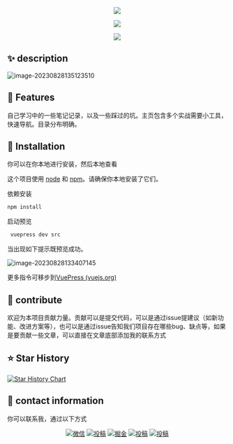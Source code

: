 <p align="center">
    <a href="https://mydocs.guoyaxue.top"><img src="https://xiaou-1305448902.cos.ap-nanjing.myqcloud.com/img/202308281313950.png" ></a> 
</p>
<p align="center">
    <a href="https://mydocs.guoyaxue.top"><img src="https://xiaou-1305448902.cos.ap-nanjing.myqcloud.com/img/202308281336947.png" ></a> 
</p>

<p align="center">
    <a href="https://mydocs.guoyaxue.top"><img src="https://xiaou-1305448902.cos.ap-nanjing.myqcloud.com/img/202308281419342.png" ></a> 
</p>


## :sparkles: **description**

![image-20230828135123510](https://xiaou-1305448902.cos.ap-nanjing.myqcloud.com/img/202308281351670.png)

## :rainbow: **Features**

自己学习中的一些笔记记录，以及一些踩过的坑。主页包含多个实战需要小工具，快速导航。目录分布明确。

## :rocket: **Installation**

你可以在你本地进行安装，然后本地查看

这个项目使用 [node](http://nodejs.org) 和 [npm](https://npmjs.com)。请确保你本地安装了它们。

依赖安装

```sh
npm install
```

启动预览

```sh
 vuepress dev src
```

当出现如下提示既预览成功。

![image-20230828133407145](https://xiaou-1305448902.cos.ap-nanjing.myqcloud.com/img/202308281334213.png)

更多指令可移步到[VuePress (vuejs.org)](https://vuepress.vuejs.org/zh/)



## :dizzy:  contribute

欢迎为本项目贡献力量。贡献可以是提交代码，可以是通过issue提建议（如新功能、改进方案等），也可以是通过issue告知我们项目存在哪些bug、缺点等，如果是要贡献一些文章，可以直接在文章底部添加我的联系方式

## :star: Star History

[![Star History Chart](https://api.star-history.com/svg?repos=xiaou61/mydocs&type=Date)](https://star-history.com/#xiaou61/mydocs&Date)

## :speech_balloon:  contact information

你可以联系我，通过以下方式

<p align="center">
  <a href="https://xiaou-1305448902.cos.ap-nanjing.myqcloud.com/img/202308281406639.jpg"><img src="https://img.shields.io/badge/weChat-微信-blue.svg" alt="微信"></a>
  <a href="https://space.bilibili.com/395111712"><img src="https://img.shields.io/badge/bilibili-哔哩哔哩-critical" alt="投稿"></a>
  <a href="https://juejin.cn/user/3685218709674951"><img src="https://img.shields.io/badge/juejin-掘金-blue.svg" alt="掘金"></a>
  <a href="https://www.zhihu.com/people/wen-ben-32-50"><img src="https://img.shields.io/badge/zhihu-知乎-informational" alt="投稿"></a>
  <a href="https://blog.csdn.net/m0_48069349"><img src="https://img.shields.io/badge/csdn-CSDN-red.svg" alt="投稿"></a>
</p>
